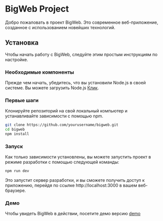 # BigWeb Project

Добро пожаловать в проект BigWeb. Это cовременное веб-приложение, созданное с использованием новейших технологий.

## Установка

Чтобы начать работу с BigWeb, следуйте этим простым инструкциям по настройке.

### Необходимые компоненты 

Прежде чем начать, убедитесь, что вы установили Node.js в своей системе. Вы можете загрузить Node.js [Клик](https://nodejs.org/).

### Первые шаги

Клонируйте репозиторий на свой локальный компьютер и устанавливайте зависимости с помощью npm.

```bash
git clone https://github.com/yourusername/bigweb.git
cd bigweb
npm install
```

### Запуск

Как только зависимости установлены, вы можете запустить проект в режиме разработки с помощью следующей команды:

```bash
npm run dev
```
Это запустит сервер разработки, и вы сможете получить доступ к приложению, перейдя по ссылке http://localhost:3000 в вашем веб-браузере.


### Демо
Чтобы увидеть BigWeb в действии, посетите демо версию [demo](https://bigweb.vercel.app)
